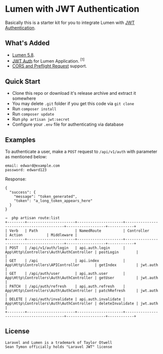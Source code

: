 # Lumen with JWT Authentication
Basically this is a starter kit for you to integrate Lumen with [JWT Authentication](https://jwt.io/).

## What's Added

- [Lumen 5.8](https://github.com/laravel/lumen/tree/v5.8.0).
- [JWT Auth](https://github.com/tymondesigns/jwt-auth) for Lumen Application. <sup>[1]</sup>
- [CORS and Preflight Request](https://developer.mozilla.org/en-US/docs/Web/HTTP/Access_control_CORS) support.

## Quick Start

- Clone this repo or download it's release archive and extract it somewhere
- You may delete `.git` folder if you get this code via `git clone`
- Run `composer install`
- Run `composer update`
- Run `php artisan jwt:secret`
- Configure your `.env` file for authenticating via database

## Examples

To authenticate a user, make a `POST` request to `/api/v1/auth` with parameter as mentioned below:

```
email: edward@example.com
password: edward123
```

Response:

```
{
  "success": {
    "message": "token_generated",
    "token": "a_long_token_appears_here"
  }
}
```

```
⇒  php artisan route:list
+--------+----------------------+---------------------+------------------------------------------+------------------+------------+
| Verb   | Path                 | NamedRoute          | Controller                               | Action           | Middleware |
+--------+----------------------+---------------------+------------------------------------------+------------------+------------+
| POST   | /api/v1/auth/login   | api.auth.login      | App\Http\Controllers\Auth\AuthController | postLogin        |            |
| GET    | /api                 | api.index           | App\Http\Controllers\APIController       | getIndex         | jwt.auth   |
| GET    | /api/auth/user       | api.auth.user       | App\Http\Controllers\Auth\AuthController | getUser          | jwt.auth   |
| PATCH  | /api/auth/refresh    | api.auth.refresh    | App\Http\Controllers\Auth\AuthController | patchRefresh     | jwt.auth   |
| DELETE | /api/auth/invalidate | api.auth.invalidate | App\Http\Controllers\Auth\AuthController | deleteInvalidate | jwt.auth   |
+--------+----------------------+---------------------+------------------------------------------+------------------+------------+
```

## License

```
Laravel and Lumen is a trademark of Taylor Otwell
Sean Tymon officially holds "Laravel JWT" license
```

